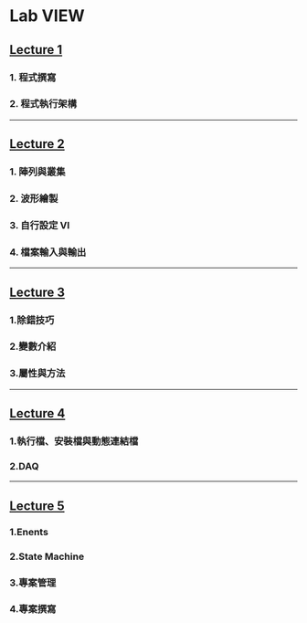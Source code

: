 # Lab VIEW

## [Lecture 1](1.md)
### 1. 程式撰寫
### 2. 程式執行架構
---

## [Lecture 2](2.md)
### 1. 陣列與叢集
### 2. 波形繪製
### 3. 自行設定 VI
### 4. 檔案輸入與輸出
--- 

## [Lecture 3](3.md)
### 1.除錯技巧
### 2.變數介紹
### 3.屬性與方法
---

## [Lecture 4](4.md)
### 1.執行檔、安裝檔與動態連結檔
### 2.DAQ
---

## [Lecture 5](5.md)
### 1.Enents
### 2.State Machine
### 3.專案管理
### 4.專案撰寫